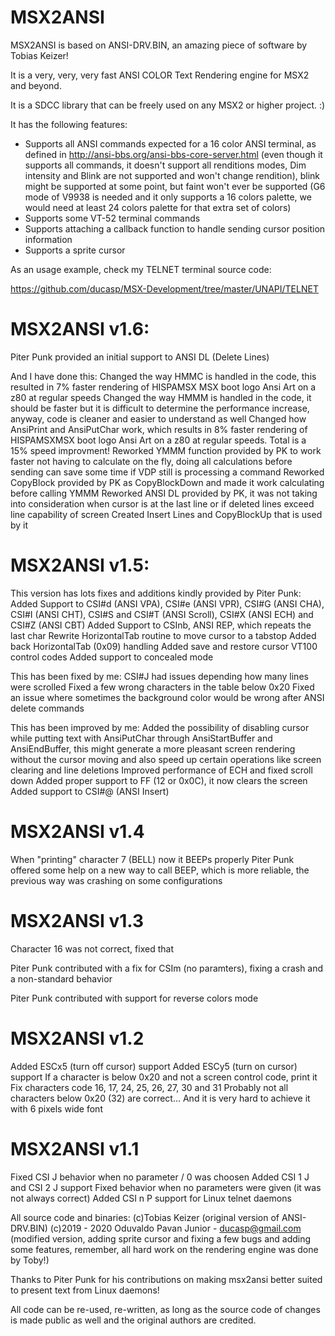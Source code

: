 # MSX2ANSI

MSX2ANSI is based on ANSI-DRV.BIN, an amazing piece of software by Tobias Keizer!

It is a very, very, very fast ANSI COLOR Text Rendering engine for MSX2 and beyond.

It is a SDCC library that can be freely used on any MSX2 or higher project. :)

It has the following features:

- Supports all ANSI commands expected for a 16 color ANSI terminal, as defined
  in http://ansi-bbs.org/ansi-bbs-core-server.html (even though it supports all
  commands, it doesn't support all renditions modes, Dim intensity and Blink 
  are not supported and won't change rendition), blink might be supported at
  some point, but faint won't ever be supported (G6 mode of V9938 is needed and
  it only supports a 16 colors palette, we would need at least 24 colors 
  palette for that extra set of colors)
- Supports some VT-52 terminal commands
- Supports attaching a callback function to handle sending cursor position information
- Supports a sprite cursor

As an usage example, check my TELNET terminal source code:

https://github.com/ducasp/MSX-Development/tree/master/UNAPI/TELNET

# MSX2ANSI v1.6: 

Piter Punk provided an initial support to ANSI DL (Delete Lines)

And I have done this:
Changed the way HMMC is handled in the code, this resulted in 7% faster 
rendering of HISPAMSX MSX boot logo Ansi Art on a z80 at regular speeds
Changed the way HMMM is handled in the code, it should be faster but it is 
difficult to determine the performance increase, anyway, code is cleaner and 
easier to understand as well
Changed how AnsiPrint and AnsiPutChar work, which results in 8% faster 
rendering of HISPAMSXMSX boot logo Ansi Art on a z80 at regular speeds. Total
is a 15% speed improvment!
Reworked YMMM function provided by PK to work faster not having to calculate on
the fly, doing all calculations before sending can save some time if VDP still 
is processing a command
Reworked CopyBlock provided by PK as CopyBlockDown and made it work calculating
before calling YMMM
Reworked ANSI DL provided by PK, it was not taking into consideration when 
cursor is at the last line or if deleted lines exceed line capability of screen
Created Insert Lines and CopyBlockUp that is used by it

# MSX2ANSI v1.5: 

This version has lots fixes and additions kindly provided by Piter Punk:
Added Support to CSI\#d (ANSI VPA), CSI\#e (ANSI VPR), CSI\#G (ANSI CHA), 
CSI\#I (ANSI CHT), CSI\#S and CSI\#T (ANSI Scroll), CSI\#X (ANSI ECH) and 
CSI\#Z (ANSI CBT)
Added Support to CSInb, ANSI REP, which repeats the last char
Rewrite HorizontalTab routine to move cursor to a tabstop
Added back HorizontalTab (0x09) handling
Added save and restore cursor VT100 control codes
Added support to concealed mode

This has been fixed by me:
CSI\#J had issues depending how many lines were scrolled
Fixed a few wrong characters in the table below 0x20
Fixed an issue where sometimes the background color would be wrong after ANSI 
delete commands

This has been improved by me:
Added the possibility of disabling cursor while putting text with 
AnsiPutChar through AnsiStartBuffer and AnsiEndBuffer, this might generate a 
more pleasant screen rendering without the cursor moving and also speed up 
certain operations like screen clearing and line deletions
Improved performance of ECH and fixed scroll down
Added proper support to FF (12 or 0x0C), it now clears the screen
Added support to CSI\#@ (ANSI Insert)

# MSX2ANSI v1.4

When "printing" character 7 (BELL) now it BEEPs properly
Piter Punk offered some help on a new way to call BEEP, which is more reliable, the previous way
was crashing on some configurations

# MSX2ANSI v1.3

Character 16 was not correct, fixed that

Piter Punk contributed with a fix for CSIm (no paramters), fixing a crash and a non-standard behavior

Piter Punk contributed with support for reverse colors mode

# MSX2ANSI v1.2

Added ESCx5 (turn off cursor) support
Added ESCy5 (turn on cursor) support
If a character is below 0x20 and not a screen control code, print it
Fix characters code 16, 17, 24, 25, 26, 27, 30 and 31
Probably not all characters below 0x20 (32) are correct... And it is very hard to achieve it with 6 pixels wide font


# MSX2ANSI v1.1

Fixed CSI J behavior when no parameter / 0 was choosen
Added CSI 1 J and CSI 2 J support
Fixed behavior when no parameters were given (it was not always correct)
Added CSI n P support for Linux telnet daemons

All source code and binaries: 
(c)Tobias Keizer (original version of ANSI-DRV.BIN)
(c)2019 - 2020 Oduvaldo Pavan Junior - ducasp@gmail.com (modified version, adding sprite cursor and fixing a few bugs and adding some features, remember, all hard work on the rendering engine was done by Toby!)

Thanks to Piter Punk for his contributions on making msx2ansi better suited to present text from Linux daemons!

All code can be re-used, re-written, as long as the source code of changes is made public as well and the original authors are credited.
